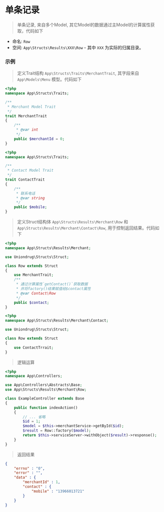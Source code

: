 # 单条记录

> 单条记录, 来自多个Model, 其它Model的数据通过主Model的计算属性获取，代码如下

* 命名: `Row`
* 空间: `App\Structs\Results\XXX\Row` - 其中 `XXX` 为实际的归属目录。

### 示例

> 定义Trait结构 `App\Structs\Traits\MerchantTrait`, 其字段来自 `App\Models\Menu` 模型。代码如下

```php
<?php
namespace App\Structs\Traits;

/**
 * Merchant Model Trait 
 */
trait MerchantTrait 
{
    /**
     * @var int
     */
    public $merchantId = 0;
}
```

```php
<?php
namespace App\Structs\Traits;

/**
 * Contact Model Trait 
 */
trait ContactTrait 
{
    /**
     * 联系电话
     * @var string
     */
    public $mobile;
}
```


> 定义Struct结构体 `App\Structs\Results\Merchant\Row` 和 `App\Structs\Results\Merchant\Contact\Row`, 用于控制返回结果。代码如下

```php
<?php
namespace App\Structs\Results\Merchant;

use Uniondrug\Structs\Struct;

class Row extends Struct
{
    use MerchantTrait;
    /**
     * 通过计算属性`getContact()`获取数据
     * 并将factory()结果赋值给$contact属性 
     * @var Contact\Row
     */
    public $contact;
}
```

```php
<?php
namespace App\Structs\Results\Merchant\Contact;

use Uniondrug\Structs\Struct;

class Row extends Struct
{
    use ContactTrrait;
}
```

> 逻辑运算

```php
<?php
namespace App\Controllers;

use App\Controllers\Abstracts\Base;
use App\Structs\Results\Merchant\Row;

class ExampleController extends Base
{
    public function indexAction()
    {
        // ... 省略
        $id = 1;
        $model = $this->merchantService->getById($id);
        $result = Row::factory($model);
        return $this->serviceServer->withObject($result)->response();
    }
}
```

> 返回结果

```json
{
    "errno" : "0", 
    "error" : "", 
    "data" : {
        "merchantId" : 1, 
        "contact" : {
            "mobile" : "13966013721"
        }
    }
}
```

